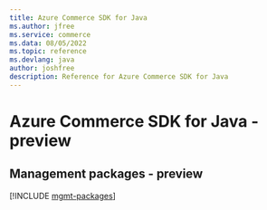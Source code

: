 ```yaml
---
title: Azure Commerce SDK for Java
ms.author: jfree
ms.service: commerce
ms.data: 08/05/2022
ms.topic: reference
ms.devlang: java
author: joshfree
description: Reference for Azure Commerce SDK for Java
---
```

# Azure Commerce SDK for Java - preview

## Management packages - preview
[!INCLUDE [mgmt-packages](commerce-mgmt-index.md)]